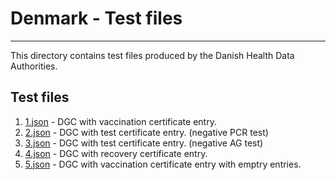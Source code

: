# Denmark  - Test files

---

This directory contains test files produced by the Danish Health Data Authorities. 

## Test files

1. [1.json](2DCode/raw/1.json) - DGC with vaccination certificate entry.
2. [2.json](2DCode/raw/2.json) - DGC with test certificate entry. (negative PCR test)
3. [3.json](2DCode/raw/3.json) - DGC with test certificate entry. (negative AG test)
4. [4.json](2DCode/raw/4.json) - DGC with recovery certificate entry.
5. [5.json](2DCode/raw/5.json) - DGC with vaccination certificate entry with emptry entries.
